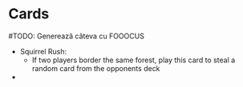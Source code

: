 # Cards
#TODO: Generează câteva cu FOOOCUS

- Squirrel Rush:
  - If two players border the same forest, play this card to steal a random card from the opponents deck
- 
